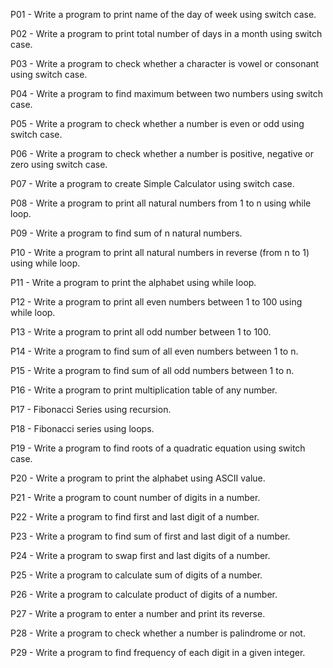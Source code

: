 P01 - Write a program to print name of the day of week using switch case.

P02 - Write a program to print total number of days in a month using switch case.

P03 - Write a program to check whether a character is vowel or consonant using switch case.

P04 - Write a program to find maximum between two numbers using switch case.

P05 - Write a program to check whether a number is even or odd using switch case.

P06 - Write a program to check whether a number is positive, negative or zero using switch case.

P07 - Write a program to create Simple Calculator using switch case.

P08 - Write a program to print all natural numbers from 1 to n using while loop.

P09 - Write a program to find sum of n natural numbers.

P10 - Write a program to print all natural numbers in reverse (from n to 1) using while loop.

P11 - Write a program to print the alphabet using while loop.

P12 - Write a program to print all even numbers between 1 to 100 using while loop.

P13 - Write a program to print all odd number between 1 to 100.

P14 - Write a program to find sum of all even numbers between 1 to n.

P15 - Write a program to find sum of all odd numbers between 1 to n.

P16 - Write a program to print multiplication table of any number.

P17 - Fibonacci Series using recursion.

P18 - Fibonacci series using loops.

P19 - Write a program to find roots of a quadratic equation using switch case.

P20 - Write a program to print the alphabet using ASCII value.

P21 - Write a program to count number of digits in a number.

P22 - Write a program to find first and last digit of a number.

P23 - Write a program to find sum of first and last digit of a number.

P24 - Write a program to swap first and last digits of a number.

P25 - Write a program to calculate sum of digits of a number.

P26 - Write a program to calculate product of digits of a number.

P27 - Write a program to enter a number and print its reverse.

P28 - Write a program to check whether a number is palindrome or not.

P29 - Write a program to find frequency of each digit in a given integer.


